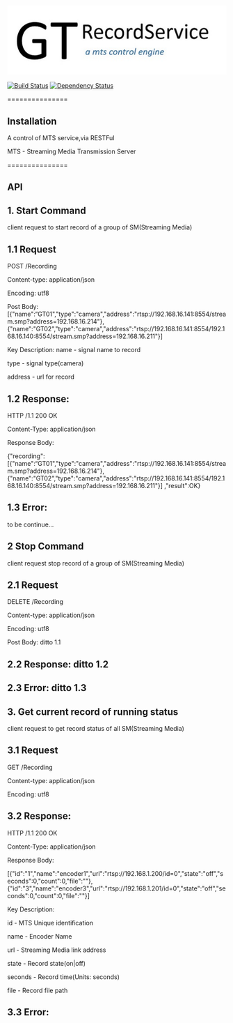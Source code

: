 
[![Build Status](./assets/logo.jpg)](./assets/logo.jpg)

 [![Build Status](https://travis-ci.org/tommywu23/GTRecordService.svg)](https://travis-ci.org/tommywu23/GTRecordService)
 [![Dependency Status](https://img.shields.io/gemnasium/tommywu23/GTRecordService.svg)](https://gemnasium.com/tommywu23/GTRecordService)

===============

## Installation

A control of MTS service,via RESTFul

MTS - Streaming Media Transmission Server

===============

## API

## 1. Start Command

client request to start record of a group of SM(Streaming Media)

## 1.1 Request

POST /Recording

Content-type: application/json

Encoding: utf8

Post Body:
[{"name":“GT01","type":"camera","address":"rtsp://192.168.16.141:8554/stream.smp?address=192.168.16.214"},
{"name":"GT02","type":"camera","address":"rtsp://192.168.16.141:8554/192.168.16.140:8554/stream.smp?address=192.168.16.211"}]

Key Description:
name - signal name to record

type - signal type(camera)

address - url for record

## 1.2 Response:
HTTP /1.1 200 OK

Content-Type: application/json

Response Body:

{"recording":
[{"name":“GT01","type":"camera","address":"rtsp://192.168.16.141:8554/stream.smp?address=192.168.16.214"},
{"name":"GT02","type":"camera","address":"rtsp://192.168.16.141:8554/192.168.16.140:8554/stream.smp?address=192.168.16.211"}]
,"result":OK}

## 1.3 Error:

to be continue...

## 2 Stop Command

client request stop record of a group of SM(Streaming Media)

## 2.1 Request

DELETE /Recording

Content-type: application/json

Encoding: utf8

Post Body: ditto 1.1

## 2.2 Response: ditto 1.2

## 2.3 Error: ditto 1.3

## 3. Get current record of running status

client request to get record status of all SM(Streaming Media)

## 3.1 Request

GET /Recording

Content-type: application/json

Encoding: utf8

## 3.2 Response:

HTTP /1.1 200 OK

Content-Type: application/json

Response Body:

[{"id":"1","name":"encoder1","url":"rtsp://192.168.1.200/id=0","state":"off","seconds":0,"count":0,"file":""},
{"id":"3","name":"encoder3","url":"rtsp://192.168.1.201/id=0","state":"off","seconds":0,"count":0,"file":""}]

Key Description:

id - MTS Unique identification

name - Encoder Name

url - Streaming Media link address

state - Record state(on|off)

seconds - Record time(Units: seconds)

file - Record file path

## 3.3 Error:


